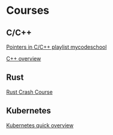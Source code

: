 # Courses

## C/C++
[Pointers in C/C++ playlist mycodeschool](https://www.youtube.com/playlist?list=PL2_aWCzGMAwLZp6LMUKI3cc7pgGsasm2_)

[C++ overview](https://www.youtube.com/watch?v=6y0bp-mnYU0)

## Rust
[Rust Crash Course](https://youtu.be/zF34dRivLOw)

## Kubernetes
[Kubernetes quick overview](https://www.youtube.com/watch?v=PH-2FfFD2PU)
